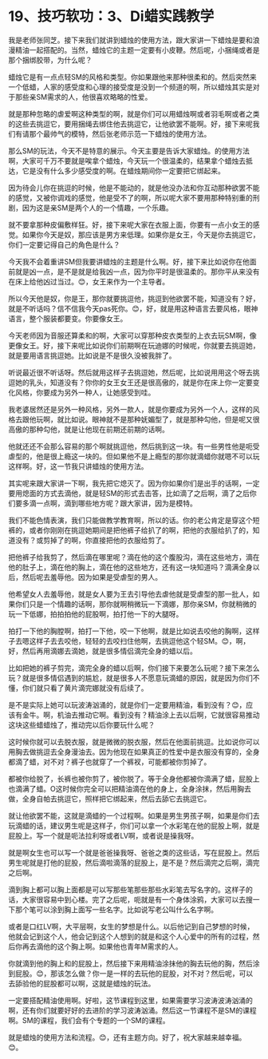 # 19、技巧软功：3、Di蜡实践教学

我是老师张同芝。接下来我们就讲到蜡烛的使用方法，跟大家讲一下蜡烛是要和浪漫精油一起搭配的。当然，蜡烛它的主题一定要有小皮鞭。然后呢，小捆绳或者是那个捆绑胶带，为什么呢？

蜡烛它是有一点点轻SM的风格和类型。你如果跟他来那种很柔和的。然后突然来一个低蜡，人家的感受度和心理的接受度是没到一个频道的啊，所以蜡烛其实是对于那些亲SM需求的人，他很喜欢略略的性爱。

就是那种忽略的虐爱啊这种类型的啊，就是你们可以用蜡烛啊或者羽毛啊或者之类的这些去挑逗它，要用捆绳去绑住他去挑逗它，让他欲罢不能啊。好，接下来呢我们有请那个最帅气的模特，然后张老师示范一下蜡烛的使用方法。

那么SM的玩法，今天不是特意的展示。今天主要是告诉大家蜡烛。的使用方法啊，大家可千万不要就是唉拿个蜡烛，今天玩一个很温柔的，结果拿个蜡烛去抵达，它是没有什么多少感受度的啊。在蜡烛期间你一定要把它绑起来。

因为待会儿你在挑逗的时候，他是不能动的，就是他没办法和你互动那种欲罢不能的感觉，又被你调戏的感觉，他是受不了的啊，所以呢大家不要用那种特别重的刑剧，因为这是亲SM是两个人的一个情趣，一个乐趣。

就不要拿那种皮偏敷样狂。好，接下来呢大家在衣服上面，你要有一点小女王的感觉。如果你今天是奴，那应该是男方来低理。如果你是女王，今天是你去挑逗它，你们一定要记得自己的角色是什么？

今天我不会着重讲SM但我要讲蜡烛的主题是什么啊。好，接下来比如说你在他面前就是凶一点，是不是就是给我凶一点，因为你平时是很温柔的。那你平从来没有在床上给他凶过当过。😊，女王来作为一个主导者。

所以今天他是奴，你是王，那你就要挑逗他，挑逗到他欲罢不能，知道没有？好，就是不听话吗？信不信我今天pas死你。😊，好，就是用这种语言去要风格，眼神语言，整个服装都要变。你要像女王。

今天老师因为音服还算柔和的啊，大家可以穿那种皮衣类型的上衣去玩SM啊，像更像女王。好，接下来呢比如说你们前期啊在玩迪娜的时候呢，你就要去挑逗她，就是要用语言挑逗她。比如说是不是很久没被我胖了。

听说最近很不听话呀。然后就用这样子去挑逗她，然后呢，比如说用用这个呀去挑逗她的乳头，知道没有？你你的女王女王还是很高傲的，就是你在床上你一定要变化风格，你要成为另外一种人，让她感受到哇。

我老婆居然还是另外一种风格，另外一款人，就是你要成为另外一个人，这样的风格去跟他玩啊，就比如说。眼神就不是那种妩媚型了，就是那种勾他，但是呢又很高傲的那种勾他，就是让他现在前期还前期的话啊。

他就还还不会那么容易的那个啊就挑逗他，然后挑到这一块。有一些男性他是呃受虐型的，他是很上瘾这一块的。但如果他不是上瘾型的那你就滴蜡你就嗯不可以玩这样啊。好，这一节我只讲蜡烛的使用方法。

其实呢来跟大家讲一下啊，我先把它熄灭了。因为你如果你们是出手的话啊，一定要用熄面的方式去滴他，就是轻SM的形式去击答，比如滴了之后啊，滴了之后你们要多滴一点啊，滴到哪些地方呢？跟大家讲，因为是模特。

我们不能色情表演，我们只能做教学教育啊，所以的话。你的老公肯定是穿这个短裤的，或者你刚刚在挑逗她期间是把他裤子给扒了的啊，把他的衣服给扒了的，知道没有？或剪掉了的啊，你直接把他的衣服给剪了。

把他裤子给我剪了，然后滴在哪里呢？滴在他的这个腹股沟，滴在这些地方，滴在他的肚子上，滴在他的胸上，滴在他的这些地方，还有这一块知道吗？滴满全身以后，然后呢去羞辱他。因为如果是受虐型的男人。

他希望女人去羞辱他，就是女人要为王去引导他去虐他就是受虐型的那一批人，如果你们只是一个情趣的话啊，那你就啊稍微玩一下滴娜，那你亲SM，你就稍微的玩一下低娜，拍拍拍他的屁股啊，拍打他一下的大腿呀。

拍打一下他的胸膛啊，拍打一下他，咬一下他啊，就是比如说去咬他的胸啊，这样子去嗯这样子去去咬他，轻轻的去咬扫住他啊，去挑逗他这个轻SM。😊，啊，好，然后再用滴娜去滴她，就是很多情侣滴完全身的蜡以后。

比如把她的裤子剪完，滴完全身的蜡以后啊，你们接下来要怎么玩呢？接下来怎么玩？就是很多情侣遇到的尴尬，就是很多人不愿意玩滴蜡的原因，就是因为你们不懂，你们就只看了黄片滴完娜就没有后续了。

是不是实际上她可以玩波涛汹涌的，就是你们一定要用精油，看到没有？😊，应该有金牛。啊，机油去推动它啊。看到没有？精油涂上去以后啊，它就很容易推动这块这些蜡蜡烛了，推动完以后你要玩什么呢？

这时候你就可以去脱衣服，就是微微的脱衣服，然后在他面前挑逗。比如说你可以用胸去做挑逗去全身漫油去。因为他现在如果真正的性爱中是衣服没有穿的，全身都滴了蜡，对不对？裤子也就穿了一个裤衩，可能都被你剪掉了。

都被你给脱了，长裤也被你剪了，被你脱了。等于全身他都被你滴满了蜡，屁股上也滴满了蜡。O这时候你完全可以把精油滴在他的身上，全身涂抹，然后用胸去做，全身自帕去挑逗它，照样把它绑起来，然后去舔它去挑逗它。

就让他欲罢不能，这就是滴蜡的一个过程啊。如果是男生男孩子啊，如果是你们去玩滴蜡的话，建议男生呢是这样子，你们可以拿一个水彩笔在他的屁股上啊，就是屁股上。写一个就是呃法拉利呀或者LV啊，或者说是操我呀。

就是啊女生也可以写一个就是爸爸操我呀、爸爸之类的这些话，写在屁股上。然后男生呢就是打他的屁股，然后滴啦滴落的屁股上，是不是？然后滴完之后啊，滴完之后啊。

滴到胸上都可以胸上面都是可以写那些笔那些那些水彩笔去写名字的。这样子的话，大家很容易中到心楼。完了之后呢，呃就是有一个身体涂鸦，大家可以去搜一下那个笔可以涂到胸上面写一些名字。比如说写老公叫什么名字啊。

或者是口红LV啊，大平层啊，女生的梦想是什么。以后他记到自己梦想的时候，他就会记到这个人，他会记到这个人想到的就是和这个人心爱中的所有的过程，然后你再去滴他的这个胸上啊。如果他也青年M需求的人。

你就滴到他的胸上和的屁股上，然后接下来用精油涂抹他的胸去玩他的胸，然后涂到屁股。😊，那该怎么做？你一是一样的去玩他的屁股，对不对？然后呢，可以去舔验他的屁股都可以啊，这就是蜡烛的玩法。

一定要搭配精油使用啊。好啦，这节课程到这里，如果需要学习波涛波涛汹涌的啊，还有你们就要好好的去进阶的学习波涛汹涌。然后这一节课程不是SM的课程啊。SM的课程，我们会有个专题的一个SM的课程。

就是蜡烛的使用方法和流程。😊，还有主题方向。好了，祝大家越来越幸福。😊。